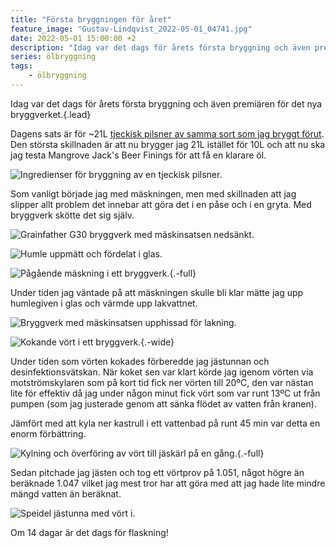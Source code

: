 ```yaml
---
title: "Första bryggningen för året"
feature_image: "Gustav-Lindqvist_2022-05-01_04741.jpg"
date: 2022-05-01 15:00:00 +2
description: "Idag var det dags för årets första bryggning och även premiären för det nya bryggverket."
series: ölbryggning
tags:
    - ölbryggning
---
```


Idag var det dags för årets första bryggning och även premiären för det nya bryggverket.{.lead}

Dagens sats är för ~21L [tjeckisk pilsner av samma sort som jag bryggt förut](/hembryggeri/4944n-1322o/). Den största skillnaden är att nu brygger jag 21L istället för 10L och att nu ska jag testa Mangrove Jack's Beer Finings för att få en klarare öl.

![Ingredienser för bryggning av en tjeckisk pilsner.](Gustav-Lindqvist_2022-05-01_04727.jpg)

Som vanligt började jag med mäskningen, men med skillnaden att jag slipper allt problem det innebar att göra det i en påse och i en gryta. Med bryggverk skötte det sig själv.

![Grainfather G30 bryggverk med mäskinsatsen nedsänkt.](Gustav-Lindqvist_2022-05-01_04728.jpg)

![Humle uppmätt och fördelat i glas.](Gustav-Lindqvist_2022-05-01_04731.jpg)

![Pågående mäskning i ett bryggverk.](Gustav-Lindqvist_2022-05-01_04732.jpg){.-full}

Under tiden jag väntade på att mäskningen skulle bli klar mätte jag upp humlegiven i glas och värmde upp lakvattnet.

![Bryggverk med mäskinsatsen upphissad för lakning.](Gustav-Lindqvist_2022-05-01_04733.jpg)

![Kokande vört i ett bryggverk.](Gustav-Lindqvist_2022-05-01_04739.jpg){.-wide}

Under tiden som vörten kokades förberedde jag jästunnan och desinfektionsvätskan. När koket sen var klart körde jag igenom vörten via motströmskylaren som på kort tid fick ner vörten till 20ºC, den var nästan lite för effektiv då jag under någon minut fick vört som var runt 13ºC ut från pumpen (som jag justerade genom att sänka flödet av vatten från kranen).

Jämfört med att kyla ner kastrull i ett vattenbad på runt 45 min var detta en enorm förbättring.

![Kylning och överföring av vört till jäskärl på en gång.](Gustav-Lindqvist_2022-05-01_04745.jpg){.-full}

Sedan pitchade jag jästen och tog ett vörtprov på 1.051, något högre än beräknade 1.047 vilket jag mest tror har att göra med att jag hade lite mindre mängd vatten än beräknat.

![Speidel jästunna med vört i.](Gustav-Lindqvist_2022-05-01_04747.jpg)

Om 14 dagar är det dags för flaskning!
